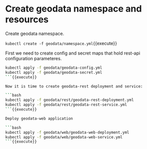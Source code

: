 # Create geodata namespace and resources

Create geodata namespace.

`kubectl create -f geodata/namespace.yml`{{execute}}

First we need to create config and secret maps that hold rest-api configuration parameteres.

```bash
kubectl apply -f geodata/geodata-config.yml
kubectl apply -f geodata/geodata-secret.yml
```{{execute}}

Now it is time to create geodata-rest deployment and service:

```bash
kubectl apply -f geodata/rest/geodata-rest-deployment.yml
kubectl apply -f geodata/rest/geodata-rest-service.yml
```{{execute}}

Deploy geodata-web application

```bash
kubectl apply -f geodata/web/geodata-web-deployment.yml
kubectl apply -f geodata/web/geodata-web-service.yml
```{{execute}}


